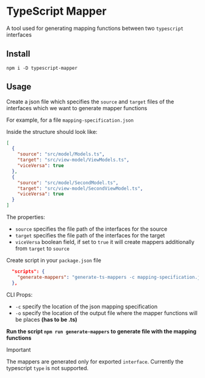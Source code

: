 # TypeScript Mapper
A tool used for generating mapping functions between two `typescript` interfaces

## Install
`npm i -D typescript-mapper`

## Usage
Create a json file which specifies the `source` and `target` files of the interfaces which we want to generate mapper functions

For example, for a file `mapping-specification.json`

Inside the structure should look like:
```json
[
  {
    "source": "src/model/Models.ts",
    "target": "src/view-model/ViewModels.ts",
    "viceVersa": true
  },
  {
    "source": "src/model/SecondModel.ts",
    "target": "src/view-model/SecondViewModel.ts",
    "viceVersa": true
  }
]
```
The properties:
* `source` specifies the file path of the interfaces for the source
* `target` specifies the file path of the interfaces for the target
* `viceVersa` boolean field, if set to `true` it will create mappers additionally from `target` to `source`


Create script in your `package.json` file
```json
  "scripts": {
    "generate-mappers": "generate-ts-mappers -c mapping-specification.json -o src/mappers/mappers.ts"
  },
```
CLI Props:
* `-c` specify the location of the json mapping specification
* `-o` specify the location of the output file where the mapper functions will be places **(has to be .ts)**

**Run the script `npm run generate-mappers` to generate file with the mapping functions**



>[!IMPORTANT]
> The mappers are generated only for exported `interface`. Currently the typescript `type` is not supported.

